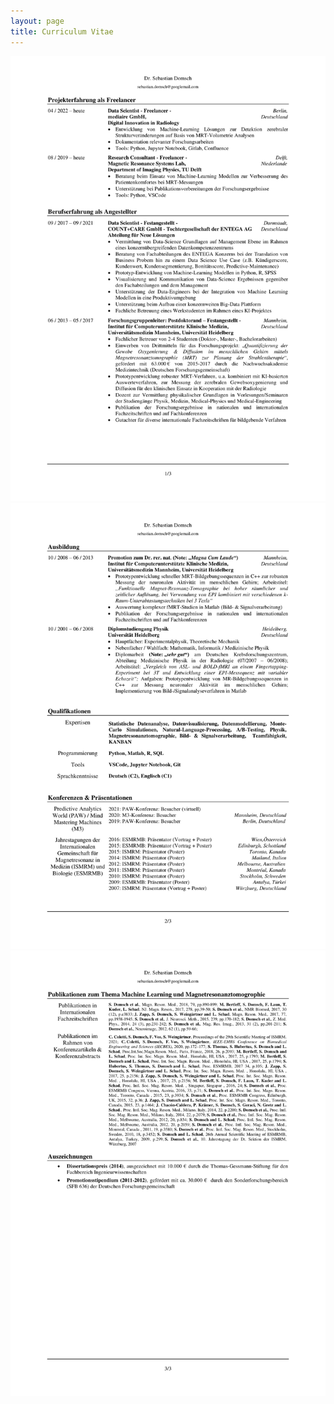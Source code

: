 ```yaml
---
layout: page
title: Curriculum Vitae
---
```

![screenshot](cv/cv_german_public-2.jpg)
![screenshot](cv/cv_german_public-3.jpg)
![screenshot](cv/cv_german_public-4.jpg)
